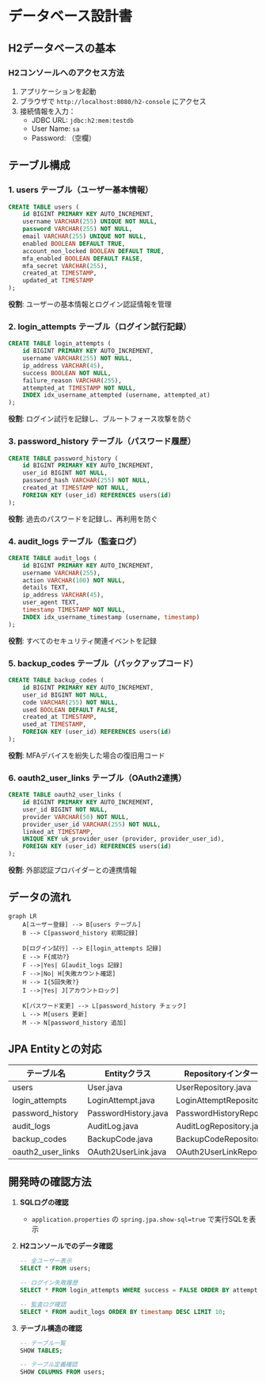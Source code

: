 # データベース設計書

## H2データベースの基本

### H2コンソールへのアクセス方法
1. アプリケーションを起動
2. ブラウザで `http://localhost:8080/h2-console` にアクセス
3. 接続情報を入力：
   - JDBC URL: `jdbc:h2:mem:testdb`
   - User Name: `sa`
   - Password: （空欄）

## テーブル構成

### 1. users テーブル（ユーザー基本情報）
```sql
CREATE TABLE users (
    id BIGINT PRIMARY KEY AUTO_INCREMENT,
    username VARCHAR(255) UNIQUE NOT NULL,
    password VARCHAR(255) NOT NULL,
    email VARCHAR(255) UNIQUE NOT NULL,
    enabled BOOLEAN DEFAULT TRUE,
    account_non_locked BOOLEAN DEFAULT TRUE,
    mfa_enabled BOOLEAN DEFAULT FALSE,
    mfa_secret VARCHAR(255),
    created_at TIMESTAMP,
    updated_at TIMESTAMP
);
```

**役割**: ユーザーの基本情報とログイン認証情報を管理

### 2. login_attempts テーブル（ログイン試行記録）
```sql
CREATE TABLE login_attempts (
    id BIGINT PRIMARY KEY AUTO_INCREMENT,
    username VARCHAR(255) NOT NULL,
    ip_address VARCHAR(45),
    success BOOLEAN NOT NULL,
    failure_reason VARCHAR(255),
    attempted_at TIMESTAMP NOT NULL,
    INDEX idx_username_attempted (username, attempted_at)
);
```

**役割**: ログイン試行を記録し、ブルートフォース攻撃を防ぐ

### 3. password_history テーブル（パスワード履歴）
```sql
CREATE TABLE password_history (
    id BIGINT PRIMARY KEY AUTO_INCREMENT,
    user_id BIGINT NOT NULL,
    password_hash VARCHAR(255) NOT NULL,
    created_at TIMESTAMP NOT NULL,
    FOREIGN KEY (user_id) REFERENCES users(id)
);
```

**役割**: 過去のパスワードを記録し、再利用を防ぐ

### 4. audit_logs テーブル（監査ログ）
```sql
CREATE TABLE audit_logs (
    id BIGINT PRIMARY KEY AUTO_INCREMENT,
    username VARCHAR(255),
    action VARCHAR(100) NOT NULL,
    details TEXT,
    ip_address VARCHAR(45),
    user_agent TEXT,
    timestamp TIMESTAMP NOT NULL,
    INDEX idx_username_timestamp (username, timestamp)
);
```

**役割**: すべてのセキュリティ関連イベントを記録

### 5. backup_codes テーブル（バックアップコード）
```sql
CREATE TABLE backup_codes (
    id BIGINT PRIMARY KEY AUTO_INCREMENT,
    user_id BIGINT NOT NULL,
    code VARCHAR(255) NOT NULL,
    used BOOLEAN DEFAULT FALSE,
    created_at TIMESTAMP,
    used_at TIMESTAMP,
    FOREIGN KEY (user_id) REFERENCES users(id)
);
```

**役割**: MFAデバイスを紛失した場合の復旧用コード

### 6. oauth2_user_links テーブル（OAuth2連携）
```sql
CREATE TABLE oauth2_user_links (
    id BIGINT PRIMARY KEY AUTO_INCREMENT,
    user_id BIGINT NOT NULL,
    provider VARCHAR(50) NOT NULL,
    provider_user_id VARCHAR(255) NOT NULL,
    linked_at TIMESTAMP,
    UNIQUE KEY uk_provider_user (provider, provider_user_id),
    FOREIGN KEY (user_id) REFERENCES users(id)
);
```

**役割**: 外部認証プロバイダーとの連携情報

## データの流れ

```mermaid
graph LR
    A[ユーザー登録] --> B[users テーブル]
    B --> C[password_history 初期記録]
    
    D[ログイン試行] --> E[login_attempts 記録]
    E --> F{成功?}
    F -->|Yes| G[audit_logs 記録]
    F -->|No| H[失敗カウント確認]
    H --> I{5回失敗?}
    I -->|Yes| J[アカウントロック]
    
    K[パスワード変更] --> L[password_history チェック]
    L --> M[users 更新]
    M --> N[password_history 追加]
```

## JPA Entityとの対応

| テーブル名 | Entityクラス | Repositoryインターフェース |
|-----------|-------------|------------------------|
| users | User.java | UserRepository.java |
| login_attempts | LoginAttempt.java | LoginAttemptRepository.java |
| password_history | PasswordHistory.java | PasswordHistoryRepository.java |
| audit_logs | AuditLog.java | AuditLogRepository.java |
| backup_codes | BackupCode.java | BackupCodeRepository.java |
| oauth2_user_links | OAuth2UserLink.java | OAuth2UserLinkRepository.java |

## 開発時の確認方法

1. **SQLログの確認**
   - `application.properties` の `spring.jpa.show-sql=true` で実行SQLを表示

2. **H2コンソールでのデータ確認**
   ```sql
   -- 全ユーザー表示
   SELECT * FROM users;
   
   -- ログイン失敗履歴
   SELECT * FROM login_attempts WHERE success = FALSE ORDER BY attempted_at DESC;
   
   -- 監査ログ確認
   SELECT * FROM audit_logs ORDER BY timestamp DESC LIMIT 10;
   ```

3. **テーブル構造の確認**
   ```sql
   -- テーブル一覧
   SHOW TABLES;
   
   -- テーブル定義確認
   SHOW COLUMNS FROM users;
   ```